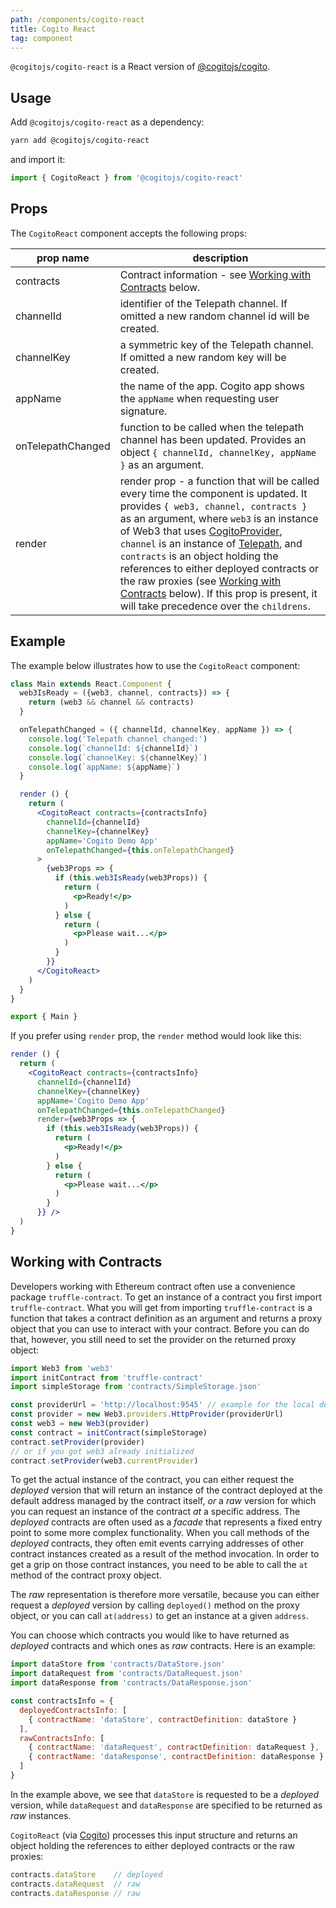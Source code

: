 ```yaml
---
path: /components/cogito-react
title: Cogito React
tag: component
---
```


`@cogitojs/cogito-react` is a React version of [@cogitojs/cogito].

## Usage

Add `@cogitojs/cogito-react` as a dependency:

```bash
yarn add @cogitojs/cogito-react
```

and import it:

```javascript
import { CogitoReact } from '@cogitojs/cogito-react'
```

## Props

The `CogitoReact` component accepts the following props:

| prop name | description  |
|-----------|--------------|
| contracts  | Contract information - see [Working with Contracts] below. |
| channelId  | identifier of the Telepath channel. If omitted a new random channel id will be created. |
| channelKey | a symmetric key of the Telepath channel. If omitted a new random key will be created. |
| appName    | the name of the app. Cogito app shows the `appName` when requesting user signature. |
| onTelepathChanged | function to be called when the telepath channel has been updated. Provides an object `{ channelId, channelKey, appName }` as an argument. |
| render     | render prop - a function that will be called every time the component is updated. It provides `{ web3, channel, contracts }` as an argument, where `web3` is an instance of Web3 that uses [CogitoProvider], `channel` is an instance of [Telepath], and `contracts` is an object holding the references to either deployed contracts or the raw proxies (see [Working with Contracts] below). If this prop is present, it will take precedence over the `childrens`. | 

## Example

The example below illustrates how to use the `CogitoReact` component:

```jsx
class Main extends React.Component {
  web3IsReady = ({web3, channel, contracts}) => {
    return (web3 && channel && contracts)
  }

  onTelepathChanged = ({ channelId, channelKey, appName }) => {
    console.log('Telepath channel changed:')
    console.log(`channelId: ${channelId}`)
    console.log(`channelKey: ${channelKey}`)
    console.log(`appName: ${appName}`)
  }

  render () {
    return (
      <CogitoReact contracts={contractsInfo}
        channelId={channelId}
        channelKey={channelKey}
        appName='Cogito Demo App'
        onTelepathChanged={this.onTelepathChanged}
      >
        {web3Props => {
          if (this.web3IsReady(web3Props)) {
            return (
              <p>Ready!</p>
            )
          } else {
            return (
              <p>Please wait...</p>
            )
          }
        }}
      </CogitoReact>
    )
  }
}

export { Main }
```

If you prefer using `render` prop, the `render` method would look like this:

```jsx
render () {
  return (
    <CogitoReact contracts={contractsInfo}
      channelId={channelId}
      channelKey={channelKey}
      appName='Cogito Demo App'
      onTelepathChanged={this.onTelepathChanged}
      render={web3Props => {
        if (this.web3IsReady(web3Props)) {
          return (
            <p>Ready!</p>
          )
        } else {
          return (
            <p>Please wait...</p>
          )
        }
      }} />
  )
}
```

## Working with Contracts

Developers working with Ethereum contract often use a convenience package `truffle-contract`.
To get an instance of a contract you first import `truffle-contract`. What you will get from importing `truffle-contract` is a function that takes a contract definition as an argument and returns a proxy object that you can use to interact with your contract. Before you can do that, however, you still need to set the provider on the returned proxy object:

```javascript
import Web3 from 'web3'
import initContract from 'truffle-contract'
import simpleStorage from 'contracts/SimpleStorage.json'

const providerUrl = 'http://localhost:9545' // example for the local development
const provider = new Web3.providers.HttpProvider(providerUrl)
const web3 = new Web3(provider)
const contract = initContract(simpleStorage)
contract.setProvider(provider)
// or if you got web3 already initialized
contract.setProvider(web3.currentProvider)
```

To get the actual instance of the contract, you can either request the *deployed* version that will
return an instance of the contract deployed at the default address managed by the contract itself, *or*
a *raw* version for which you can request an instance of the contract *at* a specific address. The
*deployed* contracts are often used as a *facade* that represents a fixed entry point to some more
complex functionality. When you call methods of the *deployed* contracts, they often emit events
carrying addresses of other contract instances created as a result of the method invocation. In order to
get a grip on those contract instances, you need to be able to call the `at` method of the contract
proxy object.

The *raw* representation is therefore more versatile, because you can either request a *deployed*
version by calling `deployed()` method on the proxy object, or you can call `at(address)` to get
an instance at a given `address`.

You can choose which contracts you would like to have returned as *deployed* contracts and which ones as *raw* contracts. Here is an example:

```javascript
import dataStore from 'contracts/DataStore.json'
import dataRequest from 'contracts/DataRequest.json'
import dataResponse from 'contracts/DataResponse.json'

const contractsInfo = {
  deployedContractsInfo: [
    { contractName: 'dataStore', contractDefinition: dataStore }
  ],
  rawContractsInfo: [
    { contractName: 'dataRequest', contractDefinition: dataRequest },
    { contractName: 'dataResponse', contractDefinition: dataResponse }
  ]
}
```

In the example above, we see that `dataStore` is requested to be a *deployed* version, while `dataRequest` and `dataResponse` are specified to be returned as *raw* instances.

`CogitoReact` (via [Cogito]) processes this input structure and returns an object holding the references to either deployed contracts or the raw proxies:

```javascript
contracts.dataStore    // deployed
contracts.dataRequest  // raw
contracts.dataResponse // raw
```

[@cogitojs/cogito]: /components/cogito
[Cogito]: /components/cogito
[CogitoProvider]: /components/cogito-web3
[Telepath]: /components/telepath-js
[Working with Contracts]: #working-with-contracts
